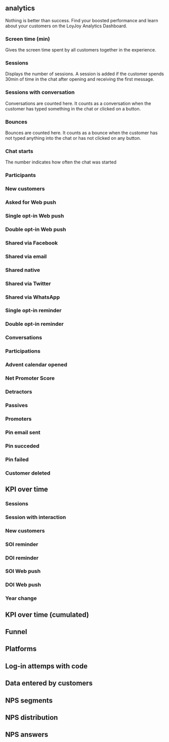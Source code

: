 ## analytics

Nothing is better than success. Find your boosted performance and learn about your customers on the LoyJoy Analytics Dashboard.

### Screen time (min)
Gives the screen time spent by all customers together in the experience.

### Sessions
Displays the number of sessions. A session is added if the customer spends 30min of time in the chat after opening and receiving the first message.

### Sessions with conversation
Conversations are counted here. It counts as a conversation when the customer has typed something in the chat or clicked on a button.

### Bounces
Bounces are counted here. It counts as a bounce when the customer has not typed anything into the chat or has not clicked on any button.

### Chat starts
The number indicates how often the chat was started

### Participants


### New customers

### Asked for Web push

### Single opt-in Web push

### Double opt-in Web push

### Shared via Facebook

### Shared via email

### Shared native

### Shared via Twitter

### Shared via WhatsApp

### Single opt-in reminder

### Double opt-in reminder

### Conversations

### Participations

### Advent calendar opened

### Net Promoter Score

### Detractors

### Passives

### Promoters

### Pin email sent

### Pin succeded

### Pin failed

### Customer deleted


## KPI over time
### Sessions
### Session with interaction
### New customers
### SOI reminder
### DOI reminder
### SOI Web push
### DOI Web push
### Year change

## KPI over time (cumulated)

## Funnel

## Platforms

## Log-in attemps with code

## Data entered by customers

## NPS segments

## NPS distribution

## NPS answers
